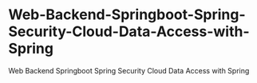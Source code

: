 # Web-Backend-Springboot-Spring-Security-Cloud-Data-Access-with-Spring
Web Backend Springboot Spring Security Cloud Data Access with Spring
